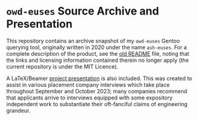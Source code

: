 # `owd-euses` Source Archive and Presentation

This repository contains an archive snapshot of my `owd-euses` Gentoo querying
tool, originally written in 2020 under the name `ash-euses`. For a complete
description of the product, see the [old README](README.old) file, noting that
the links and licensing information contained therein no longer apply (the
current repository is under the MIT Licence).

A LaTeX/Beamer [project presentation](presentation/) is also included. This was
created to assist in various placement company interviews which take place
throughout September and October 2023; many companies recommend that applicants
arrive to interviews equipped with some expository independent work to
substantiate their oft-fanciful claims of engineering grandeur.

